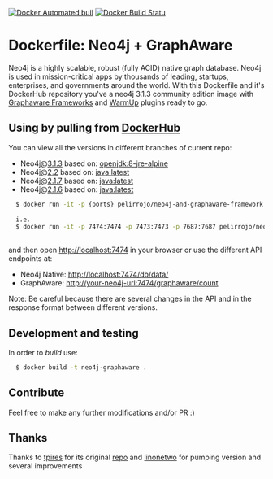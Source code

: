 [![Docker Automated buil](https://img.shields.io/docker/automated/jrottenberg/ffmpeg.svg)](https://hub.docker.com/r/pelirrojo/neo4j-and-graphaware-framework)
[![Docker Build Statu](https://img.shields.io/docker/build/pelirrojo/neo4j-and-graphaware-framework.svg)](https://hub.docker.com/r/pelirrojo/neo4j-and-graphaware-framework/builds/)

# Dockerfile: Neo4j + GraphAware

Neo4j is a highly scalable, robust (fully ACID) native graph database. Neo4j is used in mission-critical apps by thousands of leading, startups, enterprises, and governments around the world. With this Dockerfile and it's DockerHub repository you've a  neo4j 3.1.3 community edition image with [Graphaware Frameworks](https://github.com/graphaware/neo4j-framework) and [WarmUp](https://github.com/graphaware/neo4j-warmup) plugins ready to go.

## Using by pulling from [DockerHub](https://hub.docker.com/r/pelirrojo/neo4j-and-graphaware-framework)

You can view all the versions in different branches of current repo:

* Neo4j@[3.1.3](https://github.com/Pelirrojo/neo4j-and-graphaware-framework-dockerfile/blob/3.1.3/Dockerfile) based on: [openjdk:8-jre-alpine](https://hub.docker.com/r/library/openjdk/tags/8-jre-alpine/)
* Neo4j@[2.2](https://github.com/Pelirrojo/neo4j-and-graphaware-framework-dockerfile/blob/2.2/Dockerfile) based on: [java:latest](https://hub.docker.com/r/library/java/tags/latest/)
* Neo4j@[2.1.7](https://github.com/Pelirrojo/neo4j-and-graphaware-framework-dockerfile/blob/2.1.7/Dockerfile) based on: [java:latest](https://hub.docker.com/r/library/java/tags/latest/)
* Neo4j@[2.1.6](https://github.com/Pelirrojo/neo4j-and-graphaware-framework-dockerfile/blob/2.1.6/Dockerfile) based on: [java:latest](https://hub.docker.com/r/library/java/tags/latest/)

```bash
  $ docker run -it -p {ports} pelirrojo/neo4j-and-graphaware-framework:${version}
  
  i.e.
  $ docker run -it -p 7474:7474 -p 7473:7473 -p 7687:7687 pelirrojo/neo4j-and-graphaware-framework:3.1.3
  
```

and then open [http://localhost:7474](http://localhost:7474) in your browser or use the different API endpoints at:
* Neo4j Native: [http://localhost:7474/db/data/](http://localhost:7474/db/data/)
* GraphAware: [http://your-neo4j-url:7474/graphaware/count](http://your-neo4j-url:7474/graphaware/count)

Note:
Be careful because there are several changes in the API and in the response format between different versions.

## Development and testing

In order to *build* use:
```bash
  $ docker build -t neo4j-graphaware .
```

## Contribute

Feel free to make any further modifications and/or PR :)

## Thanks

Thanks to [tpires](https://github.com/tpires) for its original [repo](https://github.com/tpires/neo4j) and [linonetwo](https://github.com/linonetwo) for pumping version and several improvements 
